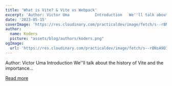 ```yaml
---
title: 'What is Vite? & Vite vs Webpack'
excerpt: 'Author: Victor Uma           Introduction   We''ll talk about the history of Vite and the importance...'
date: '2023-05-15'
coverImage: 'https://res.cloudinary.com/practicaldev/image/fetch/s--rBNsA9DI--/c_imagga_scale,f_auto,fl_progressive,h_420,q_auto,w_1000/https://dev-to-uploads.s3.amazonaws.com/uploads/articles/prgtnc8i0tyt24ovk2e6.png'
author:
  name: Koders
  picture: "assets/blog/authors/koders.png"
ogImage:
  url: 'https://res.cloudinary.com/practicaldev/image/fetch/s--rBNsA9DI--/c_imagga_scale,f_auto,fl_progressive,h_420,q_auto,w_1000/https://dev-to-uploads.s3.amazonaws.com/uploads/articles/prgtnc8i0tyt24ovk2e6.png'
---
```


Author: Victor Uma           Introduction   We''ll talk about the history of Vite and the importance...

[Read more](https://dev.to/refine/what-is-vite-vite-vs-webpack-5e27)

